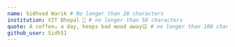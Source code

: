 ```yaml
---
name: Sidhved Warik # No longer than 28 characters
institution: VIT Bhopal 🚩 # no longer than 58 characters
quote: A coffee☕ a day, keeps bad mood away😉 # no longer than 100 characters, avoid using quotes(") to guarantee the format remains the same.
github_user: Sidh51
---
```

